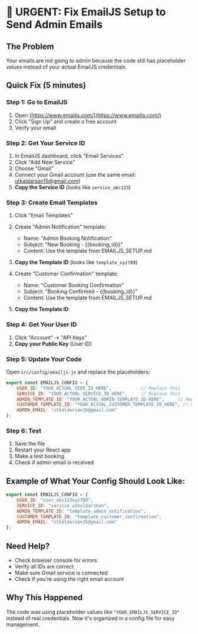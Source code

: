 # 🚨 URGENT: Fix EmailJS Setup to Send Admin Emails

## The Problem
Your emails are not going to admin because the code still has placeholder values instead of your actual EmailJS credentials.

## Quick Fix (5 minutes)

### Step 1: Go to EmailJS
1. Open [https://www.emailjs.com/](https://www.emailjs.com/)
2. Click "Sign Up" and create a free account
3. Verify your email

### Step 2: Get Your Service ID
1. In EmailJS dashboard, click "Email Services"
2. Click "Add New Service"
3. Choose "Gmail"
4. Connect your Gmail account (use the same email: utkaldarsan15@gmail.com)
5. **Copy the Service ID** (looks like `service_abc123`)

### Step 3: Create Email Templates
1. Click "Email Templates"
2. Create "Admin Notification" template:
   - Name: "Admin Booking Notification"
   - Subject: "New Booking - {{booking_id}}"
   - Content: Use the template from EMAILJS_SETUP.md
3. **Copy the Template ID** (looks like `template_xyz789`)

4. Create "Customer Confirmation" template:
   - Name: "Customer Booking Confirmation"  
   - Subject: "Booking Confirmed - {{booking_id}}"
   - Content: Use the template from EMAILJS_SETUP.md
5. **Copy the Template ID**

### Step 4: Get Your User ID
1. Click "Account" → "API Keys"
2. **Copy your Public Key** (User ID)

### Step 5: Update Your Code
Open `src/config/emailjs.js` and replace the placeholders:

```javascript
export const EMAILJS_CONFIG = {
    USER_ID: "YOUR_ACTUAL_USER_ID_HERE",           // Replace this
    SERVICE_ID: "YOUR_ACTUAL_SERVICE_ID_HERE",     // Replace this  
    ADMIN_TEMPLATE_ID: "YOUR_ACTUAL_ADMIN_TEMPLATE_ID_HERE",     // Replace this
    CUSTOMER_TEMPLATE_ID: "YOUR_ACTUAL_CUSTOMER_TEMPLATE_ID_HERE", // Replace this
    ADMIN_EMAIL: "utkaldarsan15@gmail.com"
};
```

### Step 6: Test
1. Save the file
2. Restart your React app
3. Make a test booking
4. Check if admin email is received

## Example of What Your Config Should Look Like:
```javascript
export const EMAILJS_CONFIG = {
    USER_ID: "user_abc123xyz789",
    SERVICE_ID: "service_utkaldarshan",
    ADMIN_TEMPLATE_ID: "template_admin_notification", 
    CUSTOMER_TEMPLATE_ID: "template_customer_confirmation",
    ADMIN_EMAIL: "utkaldarsan15@gmail.com"
};
```

## Need Help?
- Check browser console for errors
- Verify all IDs are correct
- Make sure Gmail service is connected
- Check if you're using the right email account

## Why This Happened
The code was using placeholder values like `"YOUR_EMAILJS_SERVICE_ID"` instead of real credentials. Now it's organized in a config file for easy management.
